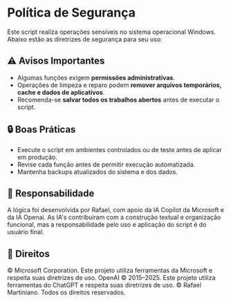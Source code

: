 # Política de Segurança

Este script realiza operações sensíveis no sistema operacional Windows. Abaixo estão as diretrizes de segurança para seu uso:

## ⚠️ Avisos Importantes

- Algumas funções exigem **permissões administrativas**.
- Operações de limpeza e reparo podem **remover arquivos temporários, cache e dados de aplicativos**.
- Recomenda-se **salvar todos os trabalhos abertos** antes de executar o script.

## 🔒 Boas Práticas

- Execute o script em ambientes controlados ou de teste antes de aplicar em produção.
- Revise cada função antes de permitir execução automatizada.
- Mantenha backups atualizados do sistema e dos dados.

## 🧠 Responsabilidade

A lógica foi desenvolvida por Rafael, com apoio da IA Copilot da Microsoft e da IA Openai. As IA's contribuiram com a construção textual e organização funcional, mas a responsabilidade pelo uso e aplicação do script é do usuário final.



## 🏢 Direitos

© Microsoft Corporation. Este projeto utiliza ferramentas da Microsoft e respeita suas diretrizes de uso.
OpenAI © 2015–2025. Este projeto utiliza ferramentas do ChatGPT e respeita suas diretrizes de uso.
© Rafael Martiniano. Todos os direitos reservados.